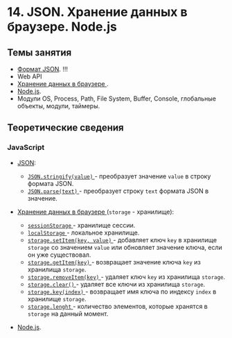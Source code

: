 # 14. JSON. Хранение данных в браузере. Node.js

## Темы занятия

- [Формат JSON](https://learn.javascript.ru/json). !!!
- Web API
- [Хранение данных в браузере
](https://developer.mozilla.org/ru/docs/Web/API/Web_Storage_API).
- [Node.js](https://nodejs.org/api).
- Модули OS, Process, Path, File System, Buffer, Console, глобальные объекты, 
модули,
таймеры.

## Теоретические сведения

### JavaScript

- [JSON](https://learn.javascript.ru/json):

  - [`JSON.stringify(value)`
  ](https://developer.mozilla.org/ru/docs/Web/JavaScript/Reference/Global_Objects/JSON/stringify) -
  преобразует значение `value` в строку формата JSON.
  - [`JSON.parse(text)`
  ](https://developer.mozilla.org/ru/docs/Web/JavaScript/Reference/Global_Objects/JSON/parse) -
  преобразует строку `text` формата JSON в значение.

- [Хранение данных в браузере
](https://developer.mozilla.org/ru/docs/Web/API/Web_Storage_API)
(`storage` - хранилище):

  - [`sessionStorage`
  ](https://developer.mozilla.org/ru/docs/Web/API/Window/sessionStorage) -
  хранилище сессии.
  - [`localStorage`
  ](https://developer.mozilla.org/ru/docs/Web/API/Window/localStorage) -
  локальное хранилище.
  - [`storage.setItem(key, value)`
  ](https://developer.mozilla.org/ru/docs/Web/API/Storage/setItem) -
  добавляет ключ `key` в хранилище `storage` со значением `value` или
  обновляет значение ключа, если он уже существовал.
  - [`storage.getItem(key)`
  ](https://developer.mozilla.org/ru/docs/Web/API/Storage/getItem) -
  возвращает значение ключа `key` из хранилища `storage`.
  - [`storage.removeItem(key)`
  ](https://developer.mozilla.org/ru/docs/Web/API/Storage/removeItem) -
  удаляет ключ `key` из хранилища `storage`.
  - [`storage.clear()`
  ](https://developer.mozilla.org/ru/docs/Web/API/Storage/clear) -
  удаляет все ключи из хранилища `storage`.
  - [`storage.key(index)`
  ](https://developer.mozilla.org/ru/docs/Web/API/Storage/key) -
  возвращает имя ключа по индексу `index` в хранилище `storage`.
  - [`storage.lenght`
  ](https://developer.mozilla.org/ru/docs/Web/API/Storage/length) -
  количество элементов, которые хранятся в `storage` на данный момент.
  
- [Node.js](https://nodejs.org/api).

<script-button/>